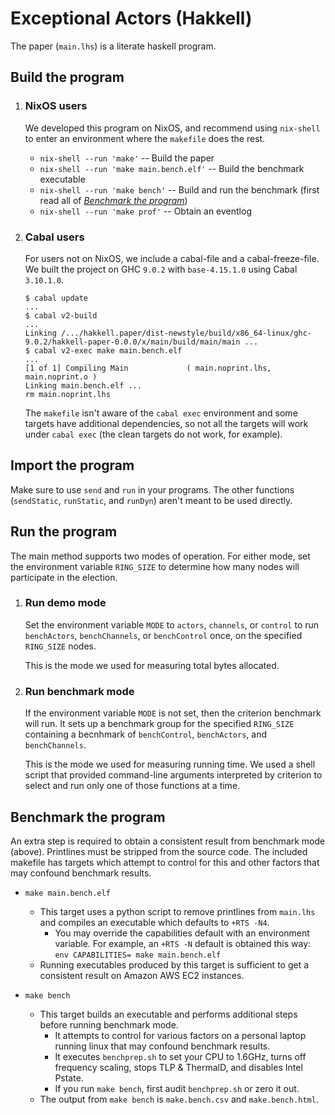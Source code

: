 # Exceptional Actors (Hakkell)

The paper (`main.lhs`) is a literate haskell program.



## Build the program

1. ### NixOS users

   We developed this program on NixOS, and recommend using `nix-shell`
   to enter an environment where the `makefile` does the rest.

   * `nix-shell --run 'make'` -- Build the paper
   * `nix-shell --run 'make main.bench.elf'` -- Build the benchmark executable
   * `nix-shell --run 'make bench'` -- Build and run the benchmark (first read all of [*Benchmark the program*](#benchmark-the-program))
   * `nix-shell --run 'make prof'` -- Obtain an eventlog

1. ### Cabal users

   For users not on NixOS, we include a cabal-file and a cabal-freeze-file.
   We built the project on GHC `9.0.2` with `base-4.15.1.0` using Cabal `3.10.1.0`.

   ```sh-session
   $ cabal update
   ...
   $ cabal v2-build
   ...
   Linking /.../hakkell.paper/dist-newstyle/build/x86_64-linux/ghc-9.0.2/hakkell-paper-0.0.0/x/main/build/main/main ...
   $ cabal v2-exec make main.bench.elf
   ...
   [1 of 1] Compiling Main             ( main.noprint.lhs, main.noprint.o )
   Linking main.bench.elf ...
   rm main.noprint.lhs
   ```

   The `makefile` isn't aware of the `cabal exec` environment
   and some targets have additional dependencies,
   so not all the targets will work under `cabal exec`
   (the clean targets do not work, for example).



## Import the program

Make sure to use `send` and `run` in your programs. The other functions
(`sendStatic`, `runStatic`, and `runDyn`) aren't meant to be used directly.



## Run the program

The main method supports two modes of operation.
For either mode, set the environment variable `RING_SIZE`
to determine how many nodes will participate in the election.

1. ### Run demo mode

   Set the environment variable `MODE` to `actors`, `channels`, or `control`
   to run `benchActors`, `benchChannels`, or `benchControl` once,
   on the specified `RING_SIZE` nodes.

   This is the mode we used for measuring total bytes allocated.

1. ### Run benchmark mode

   If the environment variable `MODE` is not set,
   then the criterion benchmark will run.
   It sets up a benchmark group for the specified `RING_SIZE`
   containing a becnhmark of `benchControl`, `benchActors`, and `benchChannels`.

   This is the mode we used for measuring running time.
   We used a shell script that provided command-line arguments interpreted
   by criterion to select and run only one of those functions at a time.



## Benchmark the program

An extra step is required to obtain a consistent result from benchmark mode
(above).
Printlines must be stripped from the source code.
The included makefile has targets which attempt to control
for this and other factors that may confound benchmark results.

* `make main.bench.elf`

  * This target uses a python script to remove printlines from `main.lhs` and
    compiles an executable which defaults to `+RTS -N4`.
    * You may override the capabilities default with an environment variable.
      For example, an `+RTS -N` default is obtained this way:  
      `env CAPABILITIES= make main.bench.elf`
  * Running executables produced by this target is sufficient to get a
    consistent result on Amazon AWS EC2 instances.

* `make bench`

  * This target builds an executable and performs additional steps before
    running benchmark mode.
    * It attempts to control for various factors on a personal laptop running
      linux that may confound benchmark results.
    * It executes `benchprep.sh` to set your CPU to 1.6GHz,
      turns off frequency scaling, stops TLP & ThermalD, and disables Intel Pstate.
    * If you run `make bench`, first audit `benchprep.sh` or zero it out.
  * The output from `make bench` is `make.bench.csv` and `make.bench.html`.
